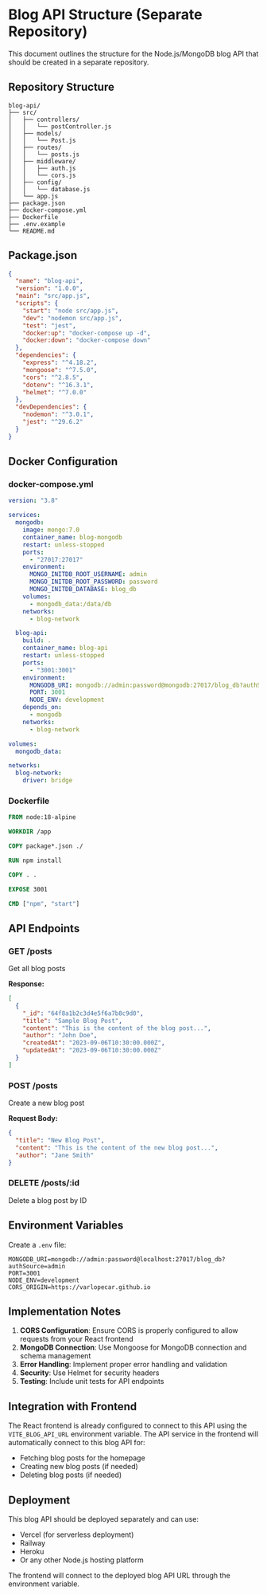# Blog API Structure (Separate Repository)

This document outlines the structure for the Node.js/MongoDB blog API that should be created in a separate repository.

## Repository Structure

```
blog-api/
├── src/
│   ├── controllers/
│   │   └── postController.js
│   ├── models/
│   │   └── Post.js
│   ├── routes/
│   │   └── posts.js
│   ├── middleware/
│   │   ├── auth.js
│   │   └── cors.js
│   ├── config/
│   │   └── database.js
│   └── app.js
├── package.json
├── docker-compose.yml
├── Dockerfile
├── .env.example
└── README.md
```

## Package.json

```json
{
  "name": "blog-api",
  "version": "1.0.0",
  "main": "src/app.js",
  "scripts": {
    "start": "node src/app.js",
    "dev": "nodemon src/app.js",
    "test": "jest",
    "docker:up": "docker-compose up -d",
    "docker:down": "docker-compose down"
  },
  "dependencies": {
    "express": "^4.18.2",
    "mongoose": "^7.5.0",
    "cors": "^2.8.5",
    "dotenv": "^16.3.1",
    "helmet": "^7.0.0"
  },
  "devDependencies": {
    "nodemon": "^3.0.1",
    "jest": "^29.6.2"
  }
}
```

## Docker Configuration

### docker-compose.yml

```yaml
version: "3.8"

services:
  mongodb:
    image: mongo:7.0
    container_name: blog-mongodb
    restart: unless-stopped
    ports:
      - "27017:27017"
    environment:
      MONGO_INITDB_ROOT_USERNAME: admin
      MONGO_INITDB_ROOT_PASSWORD: password
      MONGO_INITDB_DATABASE: blog_db
    volumes:
      - mongodb_data:/data/db
    networks:
      - blog-network

  blog-api:
    build: .
    container_name: blog-api
    restart: unless-stopped
    ports:
      - "3001:3001"
    environment:
      MONGODB_URI: mongodb://admin:password@mongodb:27017/blog_db?authSource=admin
      PORT: 3001
      NODE_ENV: development
    depends_on:
      - mongodb
    networks:
      - blog-network

volumes:
  mongodb_data:

networks:
  blog-network:
    driver: bridge
```

### Dockerfile

```dockerfile
FROM node:18-alpine

WORKDIR /app

COPY package*.json ./

RUN npm install

COPY . .

EXPOSE 3001

CMD ["npm", "start"]
```

## API Endpoints

### GET /posts

Get all blog posts

**Response:**

```json
[
  {
    "_id": "64f8a1b2c3d4e5f6a7b8c9d0",
    "title": "Sample Blog Post",
    "content": "This is the content of the blog post...",
    "author": "John Doe",
    "createdAt": "2023-09-06T10:30:00.000Z",
    "updatedAt": "2023-09-06T10:30:00.000Z"
  }
]
```

### POST /posts

Create a new blog post

**Request Body:**

```json
{
  "title": "New Blog Post",
  "content": "This is the content of the new blog post...",
  "author": "Jane Smith"
}
```

### DELETE /posts/:id

Delete a blog post by ID

## Environment Variables

Create a `.env` file:

```env
MONGODB_URI=mongodb://admin:password@localhost:27017/blog_db?authSource=admin
PORT=3001
NODE_ENV=development
CORS_ORIGIN=https://varlopecar.github.io
```

## Implementation Notes

1. **CORS Configuration**: Ensure CORS is properly configured to allow requests from your React frontend
2. **MongoDB Connection**: Use Mongoose for MongoDB connection and schema management
3. **Error Handling**: Implement proper error handling and validation
4. **Security**: Use Helmet for security headers
5. **Testing**: Include unit tests for API endpoints

## Integration with Frontend

The React frontend is already configured to connect to this API using the `VITE_BLOG_API_URL` environment variable. The API service in the frontend will automatically connect to this blog API for:

- Fetching blog posts for the homepage
- Creating new blog posts (if needed)
- Deleting blog posts (if needed)

## Deployment

This blog API should be deployed separately and can use:

- Vercel (for serverless deployment)
- Railway
- Heroku
- Or any other Node.js hosting platform

The frontend will connect to the deployed blog API URL through the environment variable.
